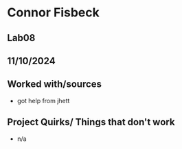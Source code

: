 # Connor Fisbeck
## Lab08
## 11/10/2024
## Worked with/sources 
* got help from jhett
## Project Quirks/ Things that don't work
* n/a
